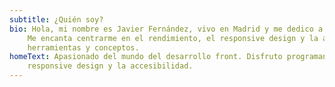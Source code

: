 ```yaml
---
subtitle: ¿Quién soy?
bio: Hola, mi nombre es Javier Fernández, vivo en Madrid y me dedico a crear páginas web y aplicaciones. 
    Me encanta centrarme en el rendimiento, el responsive design y la accesibilidad. Siempre estoy aprendiendo nuevas 
    herramientas y conceptos.
homeText: Apasionado del mundo del desarrollo front. Disfruto programando en Javascript siempre teniendo presente el 
    responsive design y la accesibilidad.
---
```

